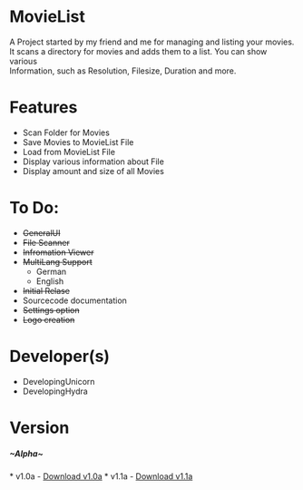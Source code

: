 MovieList
=========

A Project started by my friend and me for managing and listing your movies. <br>
It scans a directory for movies and adds them to a list. You can show various <br>
Information, such as Resolution, Filesize, Duration and more. <br>

Features
==========
* Scan Folder for Movies
* Save Movies to MovieList File
* Load from MovieList File
* Display various information about File
* Display amount and size of all Movies

To Do:
===========
* <strike>GeneralUI</strike>
* <strike>File Scanner</strike>
* <strike>Infromation Viewer</strike>
* <strike>MultiLang Support</strike>
  * German
  * English
* <strike>Initial Relase</strike>
* Sourcecode documentation
* <strike>Settings option</strike>
* <strike>Logo creation</strike>

Developer(s)
============
* DevelopingUnicorn
* DevelopingHydra

Version
========
<h5>~Alpha~</h5>
* v1.0a - <a href="http://goo.gl/02fpjr">Download v1.0a</a>
* v1.1a - <a href="http://goo.gl/E1Fxpw">Download v1.1a</a>


